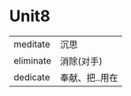 # Unit8

|           |                |
| --------- | -------------- |
| meditate  | 沉思           |
| eliminate | 消除(对手)     |
| dedicate  | 奉献、把..用在 |

